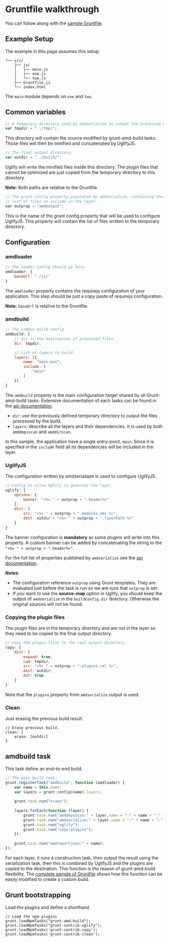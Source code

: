 # Gruntfile walkthrough

You can follow along with the [sample Gruntfile](../samples/Gruntfile.js).

## Example Setup
The example in this page assumes this setup:

```
└── src/
    ├── js/
    │   ├── main.js
    │   ├── one.js
    │   └── two.js
    ├── Gruntfile.js
    └── index.html
```

The `main` module depends on `one` and `two`.

## Common variables
```js
// A temporary directory used by amdserialize to output the processed modules.
var tmpdir = "../tmp/";
```

This directory will contain the source modified by grunt-amd-build tasks.
Those files will then be minified and concatenated by UglifyJS.

```js
// The final output directory.
var outdir = "../build/";
```

Uglify will write the minified files inside this directory.
The plugin files that cannot be optimized are just copied from the temporary directory to this directory.

__Note:__ Both paths are relative to the Gruntfile.

```js
// The grunt.config property populated by amdserialize, containing the
// list of files to include in the layer.
var outprop = "amdoutput";
```

This is the name of the grunt config property that will be used to configure UglifyJS.
This property will contain the list of files written to the temporary directory.

## Configuration
### amdloader

```js
// The loader config should go here.
amdloader: {
	baseUrl: "./js/"
}
```
The `amdloader` property contains the requirejs configuration of your application.
This step should be just a copy paste of requirejs configuration.

__Note:__ `baseUrl` is relative to the Gruntfile.

### amdbuild

```js
// The common build config
amdbuild: {
	// dir is the destination of processed files.
	dir: tmpdir,

	// List of layers to build.
	layers: [{
		name: "main.min",
		include: [
			"main"
		]
	}]
}
```

The `amdbuild` property is the main configuration target shared by all Grunt-amd-build tasks.
Extensive documentation of each tasks can be found in the [api documentation](api/index.md).

* `dir`: use the previously defined temporary directory to output the files processed by the build.
* `layers`: describe all the layers and their dependencies.
	It is used by both `amddepsscan` and `amddirscan`.

In this sample, the application have a single entry-point, `main`.
Since it is specified in the `include` field all its dependencies will be included in the layer.


### UglifyJS

The configuration written by amdserialiaze is used to configure UglifyJS.

```js
// Config to allow Uglify to generate the layer.
uglify: {
    options: {
        banner: "<%= " + outprop + ".header%>"
	},
	dist: {
		src: "<%= " + outprop + ".modules.abs %>",
		dest: outdir + "<%= " + outprop + ".layerPath %>"
	}
}
```
The banner configuration is __mandatory__ as some plugins will write into this property.
A custom banner can be added by concatenating the string to the `"<%= " + outprop + ".header%>"`.

For the full list of properties published by `amdserialize` see the [api documentation](api/amdserialize.md).

__Notes:__
* The configuration reference `outprop` using Grunt templates.
They are evaluated just before the task is run so we are sure that `outprop` is set.
* If you want to use the __source-map__ option in Uglify, you should keep the output of `amdserialize` in the `buildConfig.dir` directory.
Otherwise the original sources will not be found.

### Copying the plugin files
The plugin files are in the temporary directory and are not in the layer so they need to be copied to the final output directory.

```js
// Copy the plugin files to the real output directory.
copy: {
    dist: {
		expand: true,
		cwd: tmpdir,
		src: "<%= " + outprop + ".plugins.rel %>",
		dest: outdir,
		dot: true
	}
}
```
Note that the `plugins` property from `amdserialize` output is used.

### Clean
Just erasing the previous build result.

```
// Erase previous build.
clean: {
	erase: [outdir]
}
```

## amdbuild task

This task define an end-to-end build.

```js
// The main build task.
grunt.registerTask("amdbuild", function (amdloader) {
	var name = this.name;
	var	layers = grunt.config(name).layers;
	
	grunt.task.run("erase");
	
	layers.forEach(function (layer) {
		grunt.task.run("amddepsscan:" + layer.name + ":" + name + ":" + amdloader);
		grunt.task.run("amdserialize:" + layer.name + ":" + name + ":" + outprop);
		grunt.task.run("uglify");
		grunt.task.run("copy:plugins");
	});
	
	grunt.task.run("amdreportjson:" + name);
});
```

For each layer, it runs a construction task, then output the result using the serialization task, then this is combined by UglifyJS and the plugins are copied to the destination.
This function is the reason of grunt-amd-build flexibility.
The [complete sample of Gruntfile](../samples/Gruntfile-full.js) shows how this function can be easily modified to create a custom build.
 
## Grunt bootstrapping

Load the plugins and define a shorthand 

```
// Load the npm plugins
grunt.loadNpmTasks("grunt-amd-build");
grunt.loadNpmTasks("grunt-contrib-uglify");
grunt.loadNpmTasks('grunt-contrib-copy');
grunt.loadNpmTasks('grunt-contrib-clean');

```

